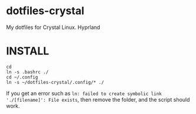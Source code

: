 # dotfiles-crystal
My dotfiles for Crystal Linux. Hyprland

# **INSTALL**

```
cd
ln -s .bashrc ./
cd ~/.config
ln -s ~/dotfiles-crystal/.config/* ./
```
If you get an error such as `ln: failed to create symbolic link './[filename]': File exists`, then remove the folder, and the script should work.
